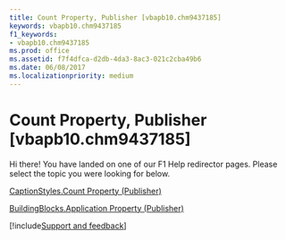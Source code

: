 ```yaml
---
title: Count Property, Publisher [vbapb10.chm9437185]
keywords: vbapb10.chm9437185
f1_keywords:
- vbapb10.chm9437185
ms.prod: office
ms.assetid: f7f4dfca-d2db-4da3-8ac3-021c2cba49b6
ms.date: 06/08/2017
ms.localizationpriority: medium
---
```



# Count Property, Publisher [vbapb10.chm9437185]

Hi there! You have landed on one of our F1 Help redirector pages. Please select the topic you were looking for below.

[CaptionStyles.Count Property (Publisher)](https://msdn.microsoft.com/library/c666dcd3-deb6-e7e4-df5e-8fea83af45b4%28Office.15%29.aspx)

[BuildingBlocks.Application Property (Publisher)](https://msdn.microsoft.com/library/f5e9eca1-ff55-b274-cf29-97e487070814%28Office.15%29.aspx)

[!include[Support and feedback](~/includes/feedback-boilerplate.md)]